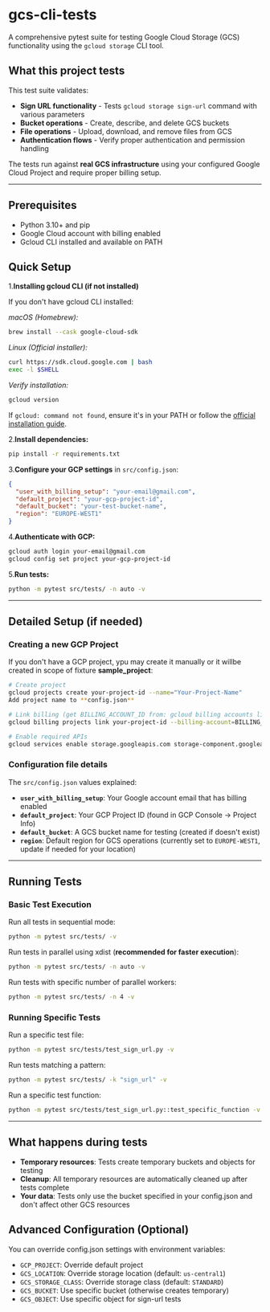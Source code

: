 # gcs-cli-tests

A comprehensive pytest suite for testing Google Cloud Storage (GCS) functionality using the `gcloud storage` CLI tool.

## What this project tests

This test suite validates:
- **Sign URL functionality** - Tests `gcloud storage sign-url` command with various parameters
- **Bucket operations** - Create, describe, and delete GCS buckets
- **File operations** - Upload, download, and remove files from GCS
- **Authentication flows** - Verify proper authentication and permission handling

The tests run against **real GCS infrastructure** using your configured Google Cloud Project and require proper billing setup.

---

## Prerequisites

- Python 3.10+ and pip
- Google Cloud account with billing enabled
- Gcloud CLI installed and available on PATH

## Quick Setup

1.**Installing gcloud CLI (if not installed)**

If you don't have gcloud CLI installed:

*macOS (Homebrew):*
```bash
brew install --cask google-cloud-sdk
```

*Linux (Official installer):*
```bash
curl https://sdk.cloud.google.com | bash
exec -l $SHELL
```

*Verify installation:*
```bash
gcloud version
```

If `gcloud: command not found`, ensure it's in your PATH or follow the [official installation guide](https://cloud.google.com/sdk/docs/install).

2.**Install dependencies:**
   ```bash
   pip install -r requirements.txt
   ```

3.**Configure your GCP settings** in `src/config.json`:
   ```json
   {
     "user_with_billing_setup": "your-email@gmail.com",
     "default_project": "your-gcp-project-id", 
     "default_bucket": "your-test-bucket-name",
     "region": "EUROPE-WEST1"
   }
   ```

4.**Authenticate with GCP:**
   ```bash
   gcloud auth login your-email@gmail.com
   gcloud config set project your-gcp-project-id
   ```

5.**Run tests:**
   ```bash
   python -m pytest src/tests/ -n auto -v
   ```
---

## Detailed Setup (if needed)

### Creating a new GCP Project

If you don't have a GCP project, ypu may create it manually or it willbe created in scope of fixture **sample_project**:

```bash
# Create project
gcloud projects create your-project-id --name="Your-Project-Name"
Add project name to **config.json**

# Link billing (get BILLING_ACCOUNT_ID from: gcloud billing accounts list)
gcloud billing projects link your-project-id --billing-account=BILLING_ACCOUNT_ID

# Enable required APIs
gcloud services enable storage.googleapis.com storage-component.googleapis.com
```

### Configuration file details

The `src/config.json` values explained:
- **`user_with_billing_setup`**: Your Google account email that has billing enabled
- **`default_project`**: Your GCP Project ID (found in GCP Console → Project Info)  
- **`default_bucket`**: A GCS bucket name for testing (created if doesn't exist)
- **`region`**: Default region for GCS operations (currently set to `EUROPE-WEST1`, update if needed for your location)


---
## Running Tests

### Basic Test Execution

Run all tests in sequential mode:

```bash
python -m pytest src/tests/ -v
```

Run tests in parallel using xdist (**recommended for faster execution**):

```bash
python -m pytest src/tests/ -n auto -v
```

Run tests with specific number of parallel workers:

```bash
python -m pytest src/tests/ -n 4 -v
```

### Running Specific Tests

Run a specific test file:

```bash
python -m pytest src/tests/test_sign_url.py -v
```

Run tests matching a pattern:

```bash
python -m pytest src/tests/ -k "sign_url" -v
```

Run a specific test function:

```bash
python -m pytest src/tests/test_sign_url.py::test_specific_function -v
```

---

## What happens during tests

- **Temporary resources**: Tests create temporary buckets and objects for testing
- **Cleanup**: All temporary resources are automatically cleaned up after tests complete
- **Your data**: Tests only use the bucket specified in your config.json and don't affect other GCS resources

## Advanced Configuration (Optional)

You can override config.json settings with environment variables:
- `GCP_PROJECT`: Override default project
- `GCS_LOCATION`: Override storage location (default: `us-central1`)
- `GCS_STORAGE_CLASS`: Override storage class (default: `STANDARD`)
- `GCS_BUCKET`: Use specific bucket (otherwise creates temporary)
- `GCS_OBJECT`: Use specific object for sign-url tests 
